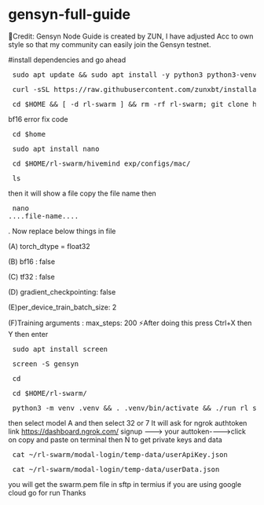 # gensyn-full-guide
🚀Credit: Gensyn Node Guide is created by ZUN, I have adjusted Acc to own style so that my community can easily join the Gensyn testnet.

#install dependencies and go ahead

<pre> sudo apt update && sudo apt install -y python3 python3-venv python3-pip curl wget screen git lsof && curl -sS https://dl.yarnpkg.com/debian/pubkey.gpg | sudo apt-key add - && echo "deb https://dl.yarnpkg.com/debian/ stable main" | sudo tee /etc/apt/sources.list.d/yarn.list && sudo apt update && sudo apt install -y yarn  </pre>

<pre> curl -sSL https://raw.githubusercontent.com/zunxbt/installation/main/node.sh | bash   </pre>

<pre> cd $HOME && [ -d rl-swarm ] && rm -rf rl-swarm; git clone https://github.com/zunxbt/rl-swarm.git && cd rl-swarm   </pre>


bf16 error fix code
<pre> cd $home  </pre>

<pre> sudo apt install nano </pre>

<pre> cd $HOME/rl-swarm/hivemind_exp/configs/mac/ </pre>
<pre> ls   </pre>
then it will show a file copy the file name 
then 
	<pre> nano ....file-name.... </pre>
. Now replace below things in file

(A) torch_dtype = float32

(B) bf16 : false

(C) tf32 : false

(D) gradient_checkpointing: false

(E)per_device_train_batch_size: 2

(F)Training arguments : max_steps: 200
 ⚡After doing this press Ctrl+X then Y then enter
 <pre> sudo apt install screen </pre>
<pre> screen -S gensyn   </pre>
<pre> cd </pre>
<pre> cd $HOME/rl-swarm/  </pre>
<pre> python3 -m venv .venv && . .venv/bin/activate && ./run_rl_swarm.sh </pre>

then select model A
and then select 32 or 7
It will ask for ngrok authtoken
link https://dashboard.ngrok.com/
signup ---> your auttoken---->click on copy and paste on terminal
then N
to get private keys and data
<pre> cat ~/rl-swarm/modal-login/temp-data/userApiKey.json  </pre>
 <pre> cat ~/rl-swarm/modal-login/temp-data/userData.json </pre>

 you will get the swarm.pem file in sftp in termius if you are using google cloud
go for run
Thanks
